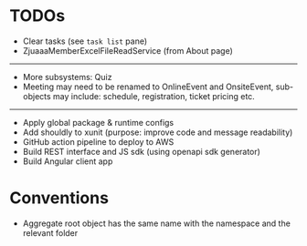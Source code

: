 # TODOs

- Clear tasks (see `task list` pane)
- ZjuaaaMemberExcelFileReadService (from About page)

---

- More subsystems: Quiz
- Meeting may need to be renamed to OnlineEvent and OnsiteEvent, sub-objects may include:
  schedule, registration, ticket pricing etc.

---

- Apply global package & runtime configs
- Add shouldly to xunit (purpose: improve code and message readability)
- GitHub action pipeline to deploy to AWS
- Build REST interface and JS sdk (using openapi sdk generator)
- Build Angular client app

# Conventions

- Aggregate root object has the same name with the namespace and the relevant folder
